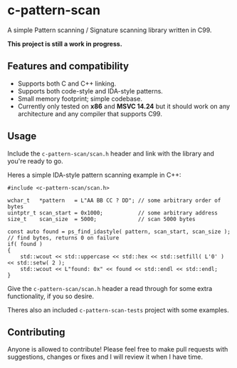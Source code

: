 # c-pattern-scan

A simple Pattern scanning / Signature scanning library written in C99.

**This project is still a work in progress.**

## Features and compatibility
* Supports both C and C++ linking.
* Supports both code-style and IDA-style patterns.
* Small memory footprint; simple codebase.
* Currently only tested on **x86** and **MSVC 14.24** but it should work on any architecture and any compiler that supports C99.

## Usage
Include the `c-pattern-scan/scan.h` header and link with the library and you're ready to go.

Heres a simple IDA-style pattern scanning example in C++:
```
#include <c-pattern-scan/scan.h>

wchar_t   *pattern   = L"AA BB CC ? DD"; // some arbitrary order of bytes
uintptr_t scan_start = 0x1000;           // some arbitrary address
size_t    scan_size  = 5000;             // scan 5000 bytes

const auto found = ps_find_idastyle( pattern, scan_start, scan_size ); // find bytes, returns 0 on failure
if( found )
{
    std::wcout << std::uppercase << std::hex << std::setfill( L'0' ) << std::setw( 2 );
    std::wcout << L"found: 0x" << found << std::endl << std::endl;
}
```

Give the `c-pattern-scan/scan.h` header a read through for some extra functionality, if you so desire.

Theres also an included `c-pattern-scan-tests` project with some examples.

## Contributing
Anyone is allowed to contribute! Please feel free to make pull requests with suggestions, changes or fixes and I will review it when I have time.